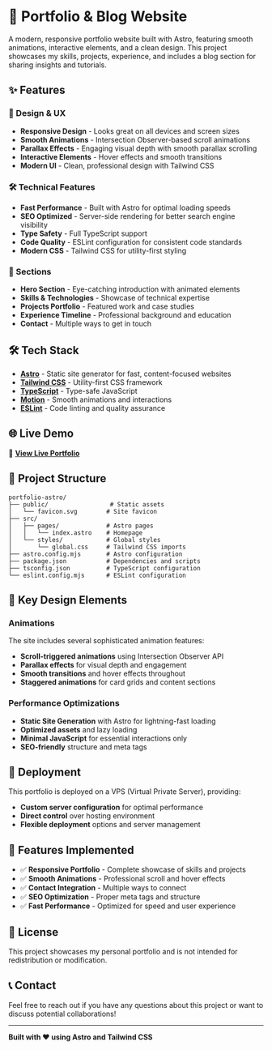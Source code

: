 # 🚀 Portfolio & Blog Website

A modern, responsive portfolio website built with Astro, featuring smooth animations, interactive elements, and a clean design. This project showcases my skills, projects, experience, and includes a blog section for sharing insights and tutorials.

## ✨ Features

### 🎨 Design & UX
- **Responsive Design** - Looks great on all devices and screen sizes
- **Smooth Animations** - Intersection Observer-based scroll animations
- **Parallax Effects** - Engaging visual depth with smooth parallax scrolling
- **Interactive Elements** - Hover effects and smooth transitions
- **Modern UI** - Clean, professional design with Tailwind CSS

### 🛠️ Technical Features
- **Fast Performance** - Built with Astro for optimal loading speeds
- **SEO Optimized** - Server-side rendering for better search engine visibility
- **Type Safety** - Full TypeScript support
- **Code Quality** - ESLint configuration for consistent code standards
- **Modern CSS** - Tailwind CSS for utility-first styling

### 📱 Sections
- **Hero Section** - Eye-catching introduction with animated elements
- **Skills & Technologies** - Showcase of technical expertise
- **Projects Portfolio** - Featured work and case studies
- **Experience Timeline** - Professional background and education
- **Contact** - Multiple ways to get in touch

## 🛠️ Tech Stack

- **[Astro](https://astro.build/)** - Static site generator for fast, content-focused websites
- **[Tailwind CSS](https://tailwindcss.com/)** - Utility-first CSS framework
- **[TypeScript](https://www.typescriptlang.org/)** - Type-safe JavaScript
- **[Motion](https://motion.dev/)** - Smooth animations and interactions
- **[ESLint](https://eslint.org/)** - Code linting and quality assurance

## 🌐 Live Demo

🔗 **[View Live Portfolio](your-live-url-here)**

## 📁 Project Structure

```
portfolio-astro/
├── public/                 # Static assets
│   └── favicon.svg        # Site favicon
├── src/
│   ├── pages/             # Astro pages
│   │   └── index.astro    # Homepage
│   └── styles/            # Global styles
│       └── global.css     # Tailwind CSS imports
├── astro.config.mjs       # Astro configuration
├── package.json           # Dependencies and scripts
├── tsconfig.json          # TypeScript configuration
└── eslint.config.mjs      # ESLint configuration
```

## 🎨 Key Design Elements

### Animations
The site includes several sophisticated animation features:
- **Scroll-triggered animations** using Intersection Observer API
- **Parallax effects** for visual depth and engagement
- **Smooth transitions** and hover effects throughout
- **Staggered animations** for card grids and content sections

### Performance Optimizations
- **Static Site Generation** with Astro for lightning-fast loading
- **Optimized assets** and lazy loading
- **Minimal JavaScript** for essential interactions only
- **SEO-friendly** structure and meta tags

## 🚀 Deployment

This portfolio is deployed on a VPS (Virtual Private Server), providing:
- **Custom server configuration** for optimal performance
- **Direct control** over hosting environment
- **Flexible deployment** options and server management

## 🔮 Features Implemented

- ✅ **Responsive Portfolio** - Complete showcase of skills and projects
- ✅ **Smooth Animations** - Professional scroll and hover effects
- ✅ **Contact Integration** - Multiple ways to connect
- ✅ **SEO Optimization** - Proper meta tags and structure
- ✅ **Fast Performance** - Optimized for speed and user experience

## 📄 License

This project showcases my personal portfolio and is not intended for redistribution or modification.

## 📞 Contact

Feel free to reach out if you have any questions about this project or want to discuss potential collaborations!

---

**Built with ❤️ using Astro and Tailwind CSS**
